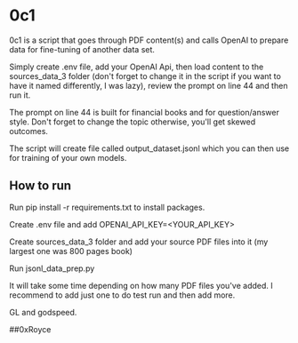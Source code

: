 <h1>0c1</h1>

0c1 is a script that goes through PDF content(s) and calls OpenAI to prepare data for fine-tuning of another data set.

Simply create .env file, add your OpenAI Api, then load content to the sources_data_3 folder (don't forget to change it in the script if you want to have it named differently, I was lazy), review the prompt on line 44 and then run it.

The prompt on line 44 is built for financial books and for question/answer style. Don't forget to change the topic otherwise, you'll get skewed outcomes.

The script will create file called output_dataset.jsonl which you can then use for training of your own models.

<h2>How to run</h2>

Run pip install -r requirements.txt to install packages.

Create .env file and add OPENAI_API_KEY=<YOUR_API_KEY>

Create sources_data_3 folder and add your source PDF files into it (my largest one was 800 pages book)

Run jsonl_data_prep.py

It will take some time depending on how many PDF files you've added. I recommend to add just one to do test run and then add more.

GL and godspeed.

##0xRoyce
